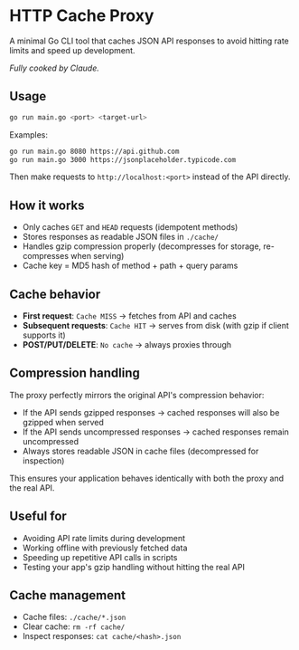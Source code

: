 # HTTP Cache Proxy

A minimal Go CLI tool that caches JSON API responses to avoid hitting rate limits and speed up development.

*Fully cooked by Claude.*

## Usage

```bash
go run main.go <port> <target-url>
```

Examples:
```bash
go run main.go 8080 https://api.github.com
go run main.go 3000 https://jsonplaceholder.typicode.com
```

Then make requests to `http://localhost:<port>` instead of the API directly.

## How it works

- Only caches `GET` and `HEAD` requests (idempotent methods)
- Stores responses as readable JSON files in `./cache/`
- Handles gzip compression properly (decompresses for storage, re-compresses when serving)
- Cache key = MD5 hash of method + path + query params

## Cache behavior

- **First request**: `Cache MISS` → fetches from API and caches
- **Subsequent requests**: `Cache HIT` → serves from disk (with gzip if client supports it)
- **POST/PUT/DELETE**: `No cache` → always proxies through

## Compression handling

The proxy perfectly mirrors the original API's compression behavior:
- If the API sends gzipped responses → cached responses will also be gzipped when served
- If the API sends uncompressed responses → cached responses remain uncompressed
- Always stores readable JSON in cache files (decompressed for inspection)

This ensures your application behaves identically with both the proxy and the real API.

## Useful for

- Avoiding API rate limits during development
- Working offline with previously fetched data
- Speeding up repetitive API calls in scripts
- Testing your app's gzip handling without hitting the real API

## Cache management

- Cache files: `./cache/*.json`
- Clear cache: `rm -rf cache/`
- Inspect responses: `cat cache/<hash>.json`